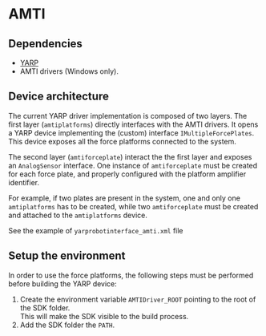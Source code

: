 # AMTI

## Dependencies

* [YARP](https://github.com/robotology/yarp)
* AMTI drivers (Windows only).

## Device architecture

The current YARP driver implementation is composed of two layers.
The first layer (`amtiplatforms`) directly interfaces with the AMTI drivers.
It opens a YARP device implementing the (custom) interface `IMultipleForcePlates`.
This device exposes all the force platforms connected to the system.

The second layer (`amtiforceplate`) interact the the first layer and exposes an `AnalogSensor` interface. 
One instance of `amtiforceplate` must be created for each force plate, and properly configured with the platform amplifier identifier.

For example, if two plates are present in the system, one and only one `amtiplatforms` has to be created, while two `amtiforceplate` must be created and attached to the `amtiplatforms` device.

See the example of `yarprobotinterface_amti.xml` file


## Setup the environment

In order to use the force platforms, the following steps must be performed before building the YARP device:

1. Create the environment variable `AMTIDriver_ROOT` pointing to the root of the SDK folder.  
  This will make the SDK visible to the build process.
2. Add the SDK folder the `PATH`.
